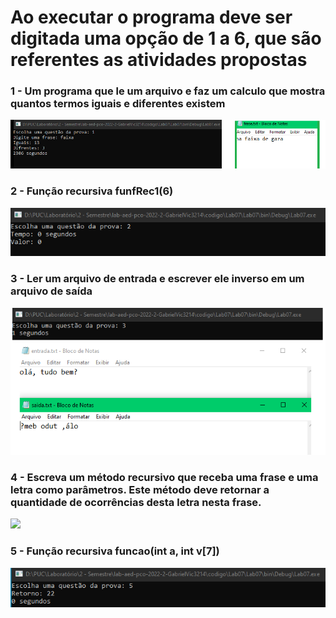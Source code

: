 # Ao executar o programa deve ser digitada uma opção de 1 a 6, que são referentes as atividades propostas

### 1 - Um programa que le um arquivo e faz um calculo que mostra quantos termos iguais e diferentes existem
<img src="Lab07Print/ex1.png"/>

### 2 - Função recursiva funfRec1(6)
<img src="Lab07Print/ex2.png"/>

### 3 - Ler um arquivo de entrada e escrever ele inverso em um arquivo de saída
<img src="Lab07Print/ex3.png"/>

### 4 - Escreva um método recursivo que receba uma frase e uma letra como parâmetros. Este método deve retornar a quantidade de ocorrências desta letra nesta frase.
<img src="Lab07Print/ex4.png"/>

### 5 - Função recursiva funcao(int a, int v[7])
<img src="Lab07Print/ex5.png"/>
